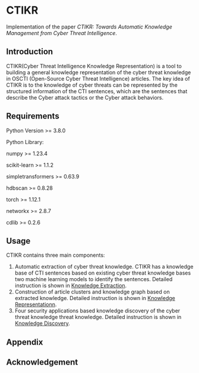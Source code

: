 # CTIKR

Implementation of the paper *CTIKR: Towards Automatic Knowledge Management from Cyber Threat Intelligence*.

## Introduction
CTIKR(Cyber Threat Intelligence Knowledge Representation) is a tool to building a general knowledge representation of the cyber threat knowledge in OSCTI (Open-Source Cyber
Threat Intelligence) articles. The key idea of CTIKR is to the knowledge of cyber threats can be represented by the structured information of the CTI sentences, which are the sentences that describe the Cyber attack tactics or the Cyber attack behaviors.

## Requirements
Python Version >= 3.8.0

Python Library:

numpy >= 1.23.4

scikit-learn >= 1.1.2

simpletransformers >= 0.63.9

hdbscan >= 0.8.28

torch >= 1.12.1

networkx >= 2.8.7

cdlib >= 0.2.6

## Usage
CTIKR contains three main components: 
1. Automatic extraction of cyber threat knowledge. CTIKR has a knowledge base of CTI sentences based on existing cyber threat knowledge bases two machine learning models to identify the sentences. Detailed instruction is shown in [Knowledge Extraction](https://github.com/CTIKR/CTIKR/tree/main/Knowledge%20Extraction).
2. Construction of article clusters and knowledge graph based on extracted knowledge. Detailed instruction is shown in [Knowledge Representationn](https://github.com/CTIKR/CTIKR/tree/main/Knowledge%20Representation). 
3. Four security applications based knowledge discovery of the cyber threat knowledge threat knowledge. Detailed instruction is shown in [Knowledge Discovery](https://github.com/CTIKR/CTIKR/tree/main/Knowledge%20Discovery). 

## Appendix

## Acknowledgement

